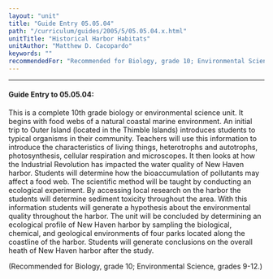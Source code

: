 ```yaml
---
layout: "unit"
title: "Guide Entry 05.05.04"
path: "/curriculum/guides/2005/5/05.05.04.x.html"
unitTitle: "Historical Harbor Habitats"
unitAuthor: "Matthew D. Cacopardo"
keywords: ""
recommendedFor: "Recommended for Biology, grade 10; Environmental Science, grades 9-12."
---
```

<body>
<hr/>
 <h4>
  Guide Entry to 05.05.04:
 </h4>
 <p>
  This is a complete 10th grade biology or environmental science unit. It begins with food webs of a natural coastal marine environment. An initial trip to Outer Island (located in the Thimble Islands) introduces students to typical organisms in their community. Teachers will use this information to introduce the characteristics of living things, heterotrophs and autotrophs, photosynthesis, cellular respiration and microscopes. It then looks at how the Industrial Revolution has impacted the water quality of New Haven harbor. Students will determine how the bioaccumulation of pollutants may affect a food web. The scientific method will be taught by conducting an ecological experiment. By accessing local research on the harbor the students will determine sediment toxicity throughout the area. With this information students will generate a hypothesis about the environmental quality throughout the harbor. The unit will be concluded by determining an ecological profile of New Haven harbor by sampling the biological, chemical, and geological environments of four parks located along the coastline of the harbor. Students will generate conclusions on the overall heath of New Haven harbor after the study.
 </p>
<p>
  (Recommended for Biology, grade 10; Environmental Science, grades 9-12.)
 </p>

</body>